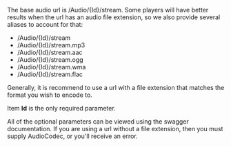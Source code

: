 The base audio url is /Audio/{Id}/stream. Some players will have better results when the url has an audio file extension, so we also provide several aliases to account for that:

* /Audio/{Id}/stream
* /Audio/{Id}/stream.mp3
* /Audio/{Id}/stream.aac
* /Audio/{Id}/stream.ogg
* /Audio/{Id}/stream.wma
* /Audio/{Id}/stream.flac

Generally, it is recommend to use a url with a file extension that matches the format you wish to encode to.

Item **Id** is the only required parameter. 

All of the optional parameters can be viewed using the swagger documentation. If you are using a url without a file extension, then you must supply AudioCodec, or you'll receive an error.

